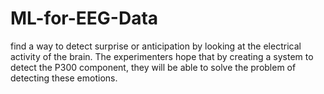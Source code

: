 # ML-for-EEG-Data
find a way to detect surprise or anticipation by looking at the electrical activity of the brain. The experimenters hope that by creating a system to detect the P300 component, they will be able to solve the problem of detecting these emotions.
